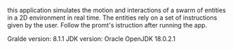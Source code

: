 this application simulates the motion and interactions of a swarm of entities in a 2D environment
in real time. The entities rely on a set of instructions given by the user. 
Follow the promt's istruction after running the app. 

Gralde version: 8.1.1
JDK version: Oracle OpenJDK 18.0.2.1 